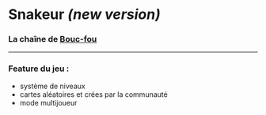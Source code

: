 # Snakeur *(new version)*

### La chaîne de [Bouc-fou](https://www.youtube.com/channel/UCBnknv8Is3HFL4Ti41M9_dQ)

---

### Feature du jeu :
- système de niveaux
- cartes aléatoires et crées par la communauté
- mode multijoueur 
